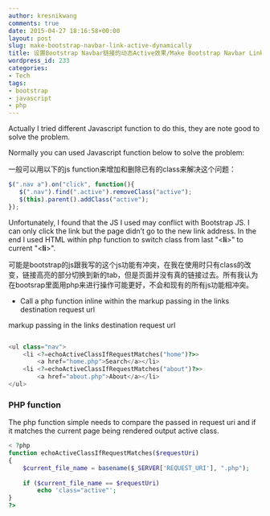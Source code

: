 ```yaml
---
author: kresnikwang
comments: true
date: 2015-04-27 18:16:58+00:00
layout: post
slug: make-bootstrap-navbar-link-active-dynamically
title: 设置Bootstrap Navbar链接的动态Active效果/Make Bootstrap Navbar Link Active Dynamically
wordpress_id: 233
categories:
- Tech
tags:
- bootstrap
- javascript
- php
---
```


Actually I tried different Javascript function to do this, they are note good to solve the problem.

Normally you can used Javascript function below to solve the problem:

一般可以用以下的js function来增加和删除已有的class来解决这个问题：

```javascript
$(".nav a").on("click", function(){
   $(".nav").find(".active").removeClass("active");
   $(this).parent().addClass("active");
});
```

Unfortunately, I found that the JS I used may conflict with Bootstrap JS. I can only click the link but the page didn’t go to the new link address. In the end I used HTML within php function to switch class from last "<**li**>" to current "<**li**>".

可能是bootstrap的js跟我写的这个js功能有冲突，在我在使用时只有class的改变，链接高亮的部分切换到新的tab，但是页面并没有真的链接过去。所有我认为在bootsrap里面用php来进行操作可能更好，不会和现有的所有js功能相冲突。

- Call a php function inline within the markup passing in the links destination request url

markup passing in the links destination request url

```php

<ul class="nav">
    <li <?=echoActiveClassIfRequestMatches("home")?>>
        <a href="home.php">Search</a></li>
    <li <?=echoActiveClassIfRequestMatches("about")?>>
        <a href="about.php">About</a></li>
</ul>

```

### PHP function

The php function simple needs to compare the passed in request uri and if it matches the current page being rendered output active class.

```php
< ?php 
function echoActiveClassIfRequestMatches($requestUri)
{
    $current_file_name = basename($_SERVER['REQUEST_URI'], ".php");
 
    if ($current_file_name == $requestUri)
        echo 'class="active"';
}
?>
```

